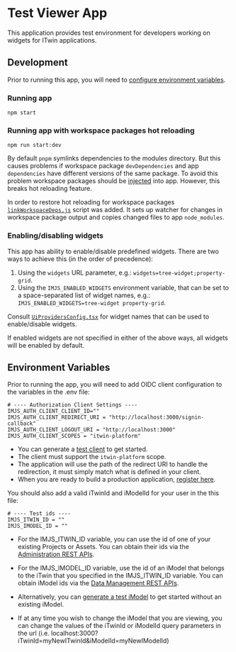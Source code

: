 # Test Viewer App

This application provides test environment for developers working on widgets for ITwin applications.

## Development

Prior to running this app, you will need to [configure environment variables](#environment-variables).

### Running app

`npm start`

### Running app with workspace packages hot reloading

`npm run start:dev`

By default `pnpm` symlinks dependencies to the modules directory. But this causes problems if workspace package `devDependencies` and app `dependencies` have different versions of the same package. To avoid this problem workspace packages should be [injected](https://pnpm.io/package_json#dependenciesmetainjected) into app. However, this breaks hot reloading feature.

In order to restore hot reloading for workspace packages [`linkWorkspaceDeps.js`](./scripts/linkWorkspaceDeps.js) script was added. It sets up watcher for changes in workspace package output and copies changed files to app `node_modules`.

### Enabling/disabling widgets

This app has ability to enable/disable predefined widgets. There are two ways to achieve this (in the order of precedence):

1. Using the `widgets` URL parameter, e.g.: `widgets=tree-widget;property-grid`.
2. Using the `IMJS_ENABLED_WIDGETS` environment variable, that can be set to a space-separated list of widget names, e.g.: `IMJS_ENABLED_WIDGETS=tree-widget property-grid`.

Consult [`UiProvidersConfig.tsx`](./src/UiProvidersConfig.tsx#L46) for widget names that can be used to enable/disable widgets.

If enabled widgets are not specified in either of the above ways, all widgets will be enabled by default.

## Environment Variables

Prior to running the app, you will need to add OIDC client configuration to the variables in the .env file:

```
# ---- Authorization Client Settings ----
IMJS_AUTH_CLIENT_CLIENT_ID=""
IMJS_AUTH_CLIENT_REDIRECT_URI = "http://localhost:3000/signin-callback"
IMJS_AUTH_CLIENT_LOGOUT_URI = "http://localhost:3000"
IMJS_AUTH_CLIENT_SCOPES = "itwin-platform"
```

- You can generate a [test client](https://developer.bentley.com/tutorials/web-application-quick-start/#2-register-an-application) to get started.
- The client must support the `itwin-platform` scope.
- The application will use the path of the redirect URI to handle the redirection, it must simply match what is defined in your client.
- When you are ready to build a production application, [register here](https://developer.bentley.com/register/).

You should also add a valid iTwinId and iModelId for your user in the this file:

```
# ---- Test ids ----
IMJS_ITWIN_ID = ""
IMJS_IMODEL_ID = ""
```

- For the IMJS_ITWIN_ID variable, you can use the id of one of your existing Projects or Assets. You can obtain their ids via the [Administration REST APIs](https://developer.bentley.com/api-groups/administration/api-reference/).

- For the IMJS_IMODEL_ID variable, use the id of an iModel that belongs to the iTwin that you specified in the IMJS_ITWIN_ID variable. You can obtain iModel ids via the [Data Management REST APIs](https://developer.bentley.com/api-groups/data-management/apis/imodels/operations/get-project-or-asset-imodels/).

- Alternatively, you can [generate a test iModel](https://developer.bentley.com/tutorials/web-application-quick-start/#3-create-an-imodel) to get started without an existing iModel.

- If at any time you wish to change the iModel that you are viewing, you can change the values of the iTwinId or iModelId query parameters in the url (i.e. localhost:3000?iTwinId=myNewITwinId&iModelId=myNewIModelId)
